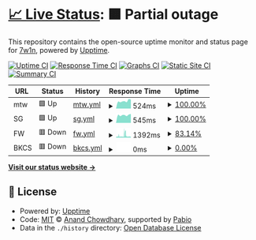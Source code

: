 # [📈 Live Status](https://7hanw1n.github.io/uptime): <!--live status--> **🟧 Partial outage**

This repository contains the open-source uptime monitor and status page for [7w1n](https://7hanw1n.github.io/uptime), powered by [Upptime](https://github.com/upptime/upptime).

[![Uptime CI](https://github.com/7hanw1n/uptime/workflows/Uptime%20CI/badge.svg)](https://github.com/7hanw1n/uptime/actions?query=workflow%3A%22Uptime+CI%22)
[![Response Time CI](https://github.com/7hanw1n/uptime/workflows/Response%20Time%20CI/badge.svg)](https://github.com/7hanw1n/uptime/actions?query=workflow%3A%22Response+Time+CI%22)
[![Graphs CI](https://github.com/7hanw1n/uptime/workflows/Graphs%20CI/badge.svg)](https://github.com/7hanw1n/uptime/actions?query=workflow%3A%22Graphs+CI%22)
[![Static Site CI](https://github.com/7hanw1n/uptime/workflows/Static%20Site%20CI/badge.svg)](https://github.com/7hanw1n/uptime/actions?query=workflow%3A%22Static+Site+CI%22)
[![Summary CI](https://github.com/7hanw1n/uptime/workflows/Summary%20CI/badge.svg)](https://github.com/7hanw1n/uptime/actions?query=workflow%3A%22Summary+CI%22)

<!--start: status pages-->
<!-- This summary is generated by Upptime (https://github.com/upptime/upptime) -->
<!-- Do not edit this manually, your changes will be overwritten -->
<!-- prettier-ignore -->
| URL | Status | History | Response Time | Uptime |
| --- | ------ | ------- | ------------- | ------ |
| <img alt="" src="https://icons.duckduckgo.com/ip3/null.ico" height="13"> mtw | 🟩 Up | [mtw.yml](https://github.com/7hanw1n/uptime/commits/HEAD/history/mtw.yml) | <details><summary><img alt="Response time graph" src="./graphs/mtw/response-time-week.png" height="20"> 524ms</summary><br><a href="https://7hanw1n.github.io/uptime/history/mtw"><img alt="Response time 587" src="https://img.shields.io/endpoint?url=https%3A%2F%2Fraw.githubusercontent.com%2F7hanw1n%2Fuptime%2FHEAD%2Fapi%2Fmtw%2Fresponse-time.json"></a><br><a href="https://7hanw1n.github.io/uptime/history/mtw"><img alt="24-hour response time 629" src="https://img.shields.io/endpoint?url=https%3A%2F%2Fraw.githubusercontent.com%2F7hanw1n%2Fuptime%2FHEAD%2Fapi%2Fmtw%2Fresponse-time-day.json"></a><br><a href="https://7hanw1n.github.io/uptime/history/mtw"><img alt="7-day response time 524" src="https://img.shields.io/endpoint?url=https%3A%2F%2Fraw.githubusercontent.com%2F7hanw1n%2Fuptime%2FHEAD%2Fapi%2Fmtw%2Fresponse-time-week.json"></a><br><a href="https://7hanw1n.github.io/uptime/history/mtw"><img alt="30-day response time 527" src="https://img.shields.io/endpoint?url=https%3A%2F%2Fraw.githubusercontent.com%2F7hanw1n%2Fuptime%2FHEAD%2Fapi%2Fmtw%2Fresponse-time-month.json"></a><br><a href="https://7hanw1n.github.io/uptime/history/mtw"><img alt="1-year response time 587" src="https://img.shields.io/endpoint?url=https%3A%2F%2Fraw.githubusercontent.com%2F7hanw1n%2Fuptime%2FHEAD%2Fapi%2Fmtw%2Fresponse-time-year.json"></a></details> | <details><summary><a href="https://7hanw1n.github.io/uptime/history/mtw">100.00%</a></summary><a href="https://7hanw1n.github.io/uptime/history/mtw"><img alt="All-time uptime 99.96%" src="https://img.shields.io/endpoint?url=https%3A%2F%2Fraw.githubusercontent.com%2F7hanw1n%2Fuptime%2FHEAD%2Fapi%2Fmtw%2Fuptime.json"></a><br><a href="https://7hanw1n.github.io/uptime/history/mtw"><img alt="24-hour uptime 100.00%" src="https://img.shields.io/endpoint?url=https%3A%2F%2Fraw.githubusercontent.com%2F7hanw1n%2Fuptime%2FHEAD%2Fapi%2Fmtw%2Fuptime-day.json"></a><br><a href="https://7hanw1n.github.io/uptime/history/mtw"><img alt="7-day uptime 100.00%" src="https://img.shields.io/endpoint?url=https%3A%2F%2Fraw.githubusercontent.com%2F7hanw1n%2Fuptime%2FHEAD%2Fapi%2Fmtw%2Fuptime-week.json"></a><br><a href="https://7hanw1n.github.io/uptime/history/mtw"><img alt="30-day uptime 100.00%" src="https://img.shields.io/endpoint?url=https%3A%2F%2Fraw.githubusercontent.com%2F7hanw1n%2Fuptime%2FHEAD%2Fapi%2Fmtw%2Fuptime-month.json"></a><br><a href="https://7hanw1n.github.io/uptime/history/mtw"><img alt="1-year uptime 99.96%" src="https://img.shields.io/endpoint?url=https%3A%2F%2Fraw.githubusercontent.com%2F7hanw1n%2Fuptime%2FHEAD%2Fapi%2Fmtw%2Fuptime-year.json"></a></details>
| <img alt="" src="https://icons.duckduckgo.com/ip3/null.ico" height="13"> SG | 🟩 Up | [sg.yml](https://github.com/7hanw1n/uptime/commits/HEAD/history/sg.yml) | <details><summary><img alt="Response time graph" src="./graphs/sg/response-time-week.png" height="20"> 545ms</summary><br><a href="https://7hanw1n.github.io/uptime/history/sg"><img alt="Response time 550" src="https://img.shields.io/endpoint?url=https%3A%2F%2Fraw.githubusercontent.com%2F7hanw1n%2Fuptime%2FHEAD%2Fapi%2Fsg%2Fresponse-time.json"></a><br><a href="https://7hanw1n.github.io/uptime/history/sg"><img alt="24-hour response time 625" src="https://img.shields.io/endpoint?url=https%3A%2F%2Fraw.githubusercontent.com%2F7hanw1n%2Fuptime%2FHEAD%2Fapi%2Fsg%2Fresponse-time-day.json"></a><br><a href="https://7hanw1n.github.io/uptime/history/sg"><img alt="7-day response time 545" src="https://img.shields.io/endpoint?url=https%3A%2F%2Fraw.githubusercontent.com%2F7hanw1n%2Fuptime%2FHEAD%2Fapi%2Fsg%2Fresponse-time-week.json"></a><br><a href="https://7hanw1n.github.io/uptime/history/sg"><img alt="30-day response time 568" src="https://img.shields.io/endpoint?url=https%3A%2F%2Fraw.githubusercontent.com%2F7hanw1n%2Fuptime%2FHEAD%2Fapi%2Fsg%2Fresponse-time-month.json"></a><br><a href="https://7hanw1n.github.io/uptime/history/sg"><img alt="1-year response time 550" src="https://img.shields.io/endpoint?url=https%3A%2F%2Fraw.githubusercontent.com%2F7hanw1n%2Fuptime%2FHEAD%2Fapi%2Fsg%2Fresponse-time-year.json"></a></details> | <details><summary><a href="https://7hanw1n.github.io/uptime/history/sg">100.00%</a></summary><a href="https://7hanw1n.github.io/uptime/history/sg"><img alt="All-time uptime 99.16%" src="https://img.shields.io/endpoint?url=https%3A%2F%2Fraw.githubusercontent.com%2F7hanw1n%2Fuptime%2FHEAD%2Fapi%2Fsg%2Fuptime.json"></a><br><a href="https://7hanw1n.github.io/uptime/history/sg"><img alt="24-hour uptime 100.00%" src="https://img.shields.io/endpoint?url=https%3A%2F%2Fraw.githubusercontent.com%2F7hanw1n%2Fuptime%2FHEAD%2Fapi%2Fsg%2Fuptime-day.json"></a><br><a href="https://7hanw1n.github.io/uptime/history/sg"><img alt="7-day uptime 100.00%" src="https://img.shields.io/endpoint?url=https%3A%2F%2Fraw.githubusercontent.com%2F7hanw1n%2Fuptime%2FHEAD%2Fapi%2Fsg%2Fuptime-week.json"></a><br><a href="https://7hanw1n.github.io/uptime/history/sg"><img alt="30-day uptime 96.52%" src="https://img.shields.io/endpoint?url=https%3A%2F%2Fraw.githubusercontent.com%2F7hanw1n%2Fuptime%2FHEAD%2Fapi%2Fsg%2Fuptime-month.json"></a><br><a href="https://7hanw1n.github.io/uptime/history/sg"><img alt="1-year uptime 99.16%" src="https://img.shields.io/endpoint?url=https%3A%2F%2Fraw.githubusercontent.com%2F7hanw1n%2Fuptime%2FHEAD%2Fapi%2Fsg%2Fuptime-year.json"></a></details>
| <img alt="" src="https://icons.duckduckgo.com/ip3/null.ico" height="13"> FW | 🟥 Down | [fw.yml](https://github.com/7hanw1n/uptime/commits/HEAD/history/fw.yml) | <details><summary><img alt="Response time graph" src="./graphs/fw/response-time-week.png" height="20"> 1392ms</summary><br><a href="https://7hanw1n.github.io/uptime/history/fw"><img alt="Response time 1071" src="https://img.shields.io/endpoint?url=https%3A%2F%2Fraw.githubusercontent.com%2F7hanw1n%2Fuptime%2FHEAD%2Fapi%2Ffw%2Fresponse-time.json"></a><br><a href="https://7hanw1n.github.io/uptime/history/fw"><img alt="24-hour response time 878" src="https://img.shields.io/endpoint?url=https%3A%2F%2Fraw.githubusercontent.com%2F7hanw1n%2Fuptime%2FHEAD%2Fapi%2Ffw%2Fresponse-time-day.json"></a><br><a href="https://7hanw1n.github.io/uptime/history/fw"><img alt="7-day response time 1392" src="https://img.shields.io/endpoint?url=https%3A%2F%2Fraw.githubusercontent.com%2F7hanw1n%2Fuptime%2FHEAD%2Fapi%2Ffw%2Fresponse-time-week.json"></a><br><a href="https://7hanw1n.github.io/uptime/history/fw"><img alt="30-day response time 1537" src="https://img.shields.io/endpoint?url=https%3A%2F%2Fraw.githubusercontent.com%2F7hanw1n%2Fuptime%2FHEAD%2Fapi%2Ffw%2Fresponse-time-month.json"></a><br><a href="https://7hanw1n.github.io/uptime/history/fw"><img alt="1-year response time 1071" src="https://img.shields.io/endpoint?url=https%3A%2F%2Fraw.githubusercontent.com%2F7hanw1n%2Fuptime%2FHEAD%2Fapi%2Ffw%2Fresponse-time-year.json"></a></details> | <details><summary><a href="https://7hanw1n.github.io/uptime/history/fw">83.14%</a></summary><a href="https://7hanw1n.github.io/uptime/history/fw"><img alt="All-time uptime 90.38%" src="https://img.shields.io/endpoint?url=https%3A%2F%2Fraw.githubusercontent.com%2F7hanw1n%2Fuptime%2FHEAD%2Fapi%2Ffw%2Fuptime.json"></a><br><a href="https://7hanw1n.github.io/uptime/history/fw"><img alt="24-hour uptime 67.00%" src="https://img.shields.io/endpoint?url=https%3A%2F%2Fraw.githubusercontent.com%2F7hanw1n%2Fuptime%2FHEAD%2Fapi%2Ffw%2Fuptime-day.json"></a><br><a href="https://7hanw1n.github.io/uptime/history/fw"><img alt="7-day uptime 83.14%" src="https://img.shields.io/endpoint?url=https%3A%2F%2Fraw.githubusercontent.com%2F7hanw1n%2Fuptime%2FHEAD%2Fapi%2Ffw%2Fuptime-week.json"></a><br><a href="https://7hanw1n.github.io/uptime/history/fw"><img alt="30-day uptime 41.76%" src="https://img.shields.io/endpoint?url=https%3A%2F%2Fraw.githubusercontent.com%2F7hanw1n%2Fuptime%2FHEAD%2Fapi%2Ffw%2Fuptime-month.json"></a><br><a href="https://7hanw1n.github.io/uptime/history/fw"><img alt="1-year uptime 90.38%" src="https://img.shields.io/endpoint?url=https%3A%2F%2Fraw.githubusercontent.com%2F7hanw1n%2Fuptime%2FHEAD%2Fapi%2Ffw%2Fuptime-year.json"></a></details>
| <img alt="" src="https://icons.duckduckgo.com/ip3/null.ico" height="13"> BKCS | 🟥 Down | [bkcs.yml](https://github.com/7hanw1n/uptime/commits/HEAD/history/bkcs.yml) | <details><summary><img alt="Response time graph" src="./graphs/bkcs/response-time-week.png" height="20"> 0ms</summary><br><a href="https://7hanw1n.github.io/uptime/history/bkcs"><img alt="Response time 818" src="https://img.shields.io/endpoint?url=https%3A%2F%2Fraw.githubusercontent.com%2F7hanw1n%2Fuptime%2FHEAD%2Fapi%2Fbkcs%2Fresponse-time.json"></a><br><a href="https://7hanw1n.github.io/uptime/history/bkcs"><img alt="24-hour response time 0" src="https://img.shields.io/endpoint?url=https%3A%2F%2Fraw.githubusercontent.com%2F7hanw1n%2Fuptime%2FHEAD%2Fapi%2Fbkcs%2Fresponse-time-day.json"></a><br><a href="https://7hanw1n.github.io/uptime/history/bkcs"><img alt="7-day response time 0" src="https://img.shields.io/endpoint?url=https%3A%2F%2Fraw.githubusercontent.com%2F7hanw1n%2Fuptime%2FHEAD%2Fapi%2Fbkcs%2Fresponse-time-week.json"></a><br><a href="https://7hanw1n.github.io/uptime/history/bkcs"><img alt="30-day response time 0" src="https://img.shields.io/endpoint?url=https%3A%2F%2Fraw.githubusercontent.com%2F7hanw1n%2Fuptime%2FHEAD%2Fapi%2Fbkcs%2Fresponse-time-month.json"></a><br><a href="https://7hanw1n.github.io/uptime/history/bkcs"><img alt="1-year response time 818" src="https://img.shields.io/endpoint?url=https%3A%2F%2Fraw.githubusercontent.com%2F7hanw1n%2Fuptime%2FHEAD%2Fapi%2Fbkcs%2Fresponse-time-year.json"></a></details> | <details><summary><a href="https://7hanw1n.github.io/uptime/history/bkcs">0.00%</a></summary><a href="https://7hanw1n.github.io/uptime/history/bkcs"><img alt="All-time uptime 63.54%" src="https://img.shields.io/endpoint?url=https%3A%2F%2Fraw.githubusercontent.com%2F7hanw1n%2Fuptime%2FHEAD%2Fapi%2Fbkcs%2Fuptime.json"></a><br><a href="https://7hanw1n.github.io/uptime/history/bkcs"><img alt="24-hour uptime 0.00%" src="https://img.shields.io/endpoint?url=https%3A%2F%2Fraw.githubusercontent.com%2F7hanw1n%2Fuptime%2FHEAD%2Fapi%2Fbkcs%2Fuptime-day.json"></a><br><a href="https://7hanw1n.github.io/uptime/history/bkcs"><img alt="7-day uptime 0.00%" src="https://img.shields.io/endpoint?url=https%3A%2F%2Fraw.githubusercontent.com%2F7hanw1n%2Fuptime%2FHEAD%2Fapi%2Fbkcs%2Fuptime-week.json"></a><br><a href="https://7hanw1n.github.io/uptime/history/bkcs"><img alt="30-day uptime 0.00%" src="https://img.shields.io/endpoint?url=https%3A%2F%2Fraw.githubusercontent.com%2F7hanw1n%2Fuptime%2FHEAD%2Fapi%2Fbkcs%2Fuptime-month.json"></a><br><a href="https://7hanw1n.github.io/uptime/history/bkcs"><img alt="1-year uptime 63.54%" src="https://img.shields.io/endpoint?url=https%3A%2F%2Fraw.githubusercontent.com%2F7hanw1n%2Fuptime%2FHEAD%2Fapi%2Fbkcs%2Fuptime-year.json"></a></details>

<!--end: status pages-->

[**Visit our status website →**](https://7hanw1n.github.io/uptime)

## 📄 License

- Powered by: [Upptime](https://github.com/upptime/upptime)
- Code: [MIT](./LICENSE) © [Anand Chowdhary](https://anandchowdhary.com), supported by [Pabio](https://pabio.com)
- Data in the `./history` directory: [Open Database License](https://opendatacommons.org/licenses/odbl/1-0/)

